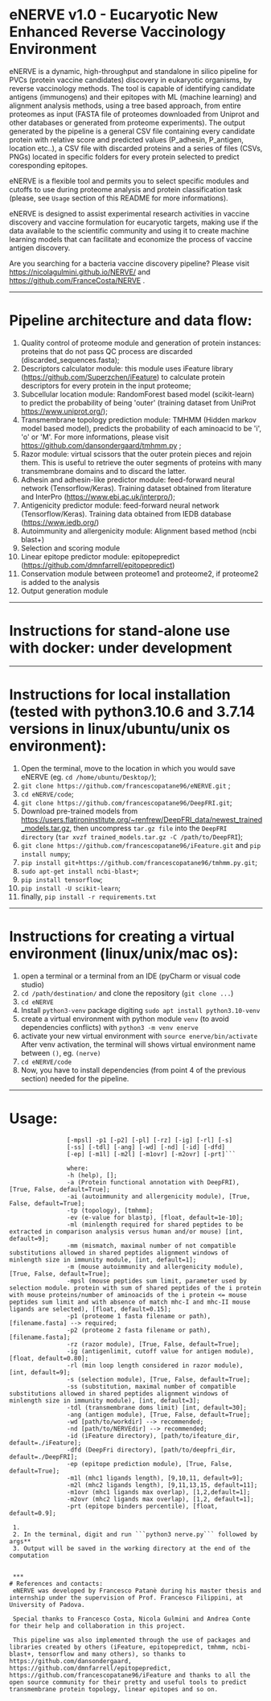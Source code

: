 # eNERVE v1.0 - Eucaryotic New Enhanced Reverse Vaccinology Environment

 eNERVE is a dynamic, high-throughput and standalone in silico pipeline for PVCs (protein vaccine candidates) discovery in eukaryotic organisms, by reverse vaccinology methods. 
 The tool is capable of identifying candidate antigens (immunogens) and their epitopes with ML (machine learning) and alignment analysis methods, using a tree based approach, from entire proteomes as input (FASTA file of proteomes downloaded from Uniprot and other databases or generated from proteome experiments).
 The output generated by the pipeline is a general CSV file containing every candidate protein with relative score and predicted values (P_adhesin, P_antigen, location etc..), a CSV file with discarded proteins and a series of files (CSVs, PNGs) located in specific folders for every protein selected to predict coresponding epitopes. 
 
 eNERVE is a flexible tool and permits you to select specific modules and cutoffs to use during proteome analysis and protein classification task (please, see ```Usage``` section of this README for more informations).

eNERVE is designed to assist experimental research activities in vaccine discovery and vaccine formulation for eucaryotic targets, making use if the data available to the scientific community and using it to create machine learning models that can facilitate and economize the process of vaccine antigen discovery.

Are you searching for a bacteria vaccine discovery pipeline? Please visit https://nicolagulmini.github.io/NERVE/ and https://github.com/FranceCosta/NERVE .
 
 ***
 # Pipeline architecture and data flow:
 
 1. Quality control of proteome module and generation of protein instances: proteins that do not pass QC process are discarded (discarded_sequences.fasta);
 2. Descriptors calculator module: this module uses iFeature library (https://github.com/Superzchen/iFeature) to calculate protein descriptors for every protein in the input proteome;
 3. Subcellular location module: RandomForest based model (scikit-learn) to predict the probability of being 'outer' (training dataset from UniProt https://www.uniprot.org/);
 4. Transmembrane topology prediction module: TMHMM (Hidden markov model based model), predicts the probability of each aminoacid to be 'i', 'o' or 'M'. For more informations, please visit https://github.com/dansondergaard/tmhmm.py ;
 5. Razor module: virtual scissors that the outer protein pieces and rejoin them. This is useful to retrieve the outer segments of proteins with many transmembrane domains and to discard the latter.
 6. Adhesin and adhesin-like predictor module: feed-forward neural network (Tensorflow/Keras). Training dataset obtained from literature and InterPro (https://www.ebi.ac.uk/interpro/);
 7. Antigenicity predictor module: feed-forward neural network (Tensorflow/Keras). Training data obtained from IEDB database (https://www.iedb.org/)
 8. Autoimmunity and allergenicity module: Alignment based method (ncbi blast+)
 9. Selection and scoring module
 10. Linear epitope predictor module: epitopepredict (https://github.com/dmnfarrell/epitopepredict)
 11. Conservation module between proteome1 and proteome2, if proteome2 is added to the analysis
 12. Output generation module
 ***
 
 # Instructions for stand-alone use with docker: under development
 
 ***
 # Instructions for local installation (tested with python3.10.6 and 3.7.14 versions in linux/ubuntu/unix os environment):
 
 1. Open the terminal, move to the location in which you would save eNERVE (eg. ```cd /home/ubuntu/Desktop/```);
 2. ``` git clone https://github.com/francescopatane96/eNERVE.git ``` ;
 3. ``` cd eNERVE/code ```;
 4. ``` git clone https://github.com/francescopatane96/DeepFRI.git ```;
 5. Download pre-trained models from https://users.flatironinstitute.org/~renfrew/DeepFRI_data/newest_trained_models.tar.gz, then uncompress ```tar.gz file``` into the ```DeepFRI directory``` (```tar xvzf trained_models.tar.gz -C /path/to/DeepFRI```);
 6. ``` git clone https://github.com/francescopatane96/iFeature.git ``` and ```pip install numpy```;
 7. ``` pip install git+https://github.com/francescopatane96/tmhmm.py.git ```;
 8. ``` sudo apt-get install ncbi-blast+ ```;
 9. ``` pip install tensorflow ```;
 10. ``` pip install -U scikit-learn ```;
 11. finally, ``` pip install -r requirements.txt ```
 
***
# Instructions for creating a virtual environment (linux/unix/mac os):
1. open a terminal or a terminal from an IDE (pyCharm or visual code studio)
2. ```cd /path/destination/``` and clone the repository (```git clone ...```)
3. ```cd eNERVE```
4. Install ```python3-venv``` package digiting ```sudo apt install python3.10-venv ```
5. create a virtual environment with python module ```venv``` (to avoid dependencies conflicts) with ```python3 -m venv enerve```
6. activate your new virtual environment with ```source enerve/bin/activate```
After venv activation, the terminal will shows virtual environment name between ```()```, eg. ```(nerve)```
7. ```cd eNERVE/code```
8. Now, you have to install dependencies (from point 4 of the previous section) needed for the pipeline.

***
# Usage:
```usage: nerve.py [-h] [-a] [-ai] [-tp] [-ev] [-ml] [-mm] [-m]
                [-mpsl] -p1 [-p2] [-pl] [-rz] [-ig] [-rl] [-s]
                [-ss] [-tdl] [-ang] [-wd] [-nd] [-id] [-dfd]
                [-ep] [-m1l] [-m2l] [-m1ovr] [-m2ovr] [-prt]```
                
                where:
                -h (help), [];
                -a (Protein functional annotation with DeepFRI), [True, False, default=True];
                -ai (autoimmunity and allergenicity module), [True, False, default=True];
                -tp (topology), [tmhmm];
                -ev (e-value for blastp), [float, default=1e-10];
                -ml (minlength required for shared peptides to be extracted in comparison analysis versus human and/or mouse) [int, default=9];
                -mm (mismatch, maximal number of not compatible substitutions allowed in shared peptides alignment windows of minlength size in immunity module, [int, default=1];
                -m (mouse autoimmunity and allergenicity module), [True, False, default=True];
                -mpsl (mouse peptides sum limit, parameter used by selection module. protein with sum of shared peptides of the i protein with mouse proteins/number of aminoacids of the i protein <= mouse peptides sum limit and with absence of match mhc-I and mhc-II mouse ligands are selected), [float, default=0.15];
                -p1 (proteome 1 fasta filename or path), [filename.fasta] --> required;
                -p2 (proteome 2 fasta filename or path), [filename.fasta];
                -rz (razor module), [True, False, default=True];
                -ig (antigenlimit, cutoff value for antigen module), [float, default=0.80];
                -rl (min loop length considered in razor module), [int, default=9];
                -s (selection module), [True, False, default=True];
                -ss (substitution, maximal number of compatible substitutions allowed in shared peptides alignment windows of minlength size in immunity module), [int, default=3];
                -tdl (transmembrane doms limit) [int, default=30];
                -ang (antigen module), [True, False, default=True];
                -wd [path/to/workdir] --> recommended;
                -nd [path/to/NERVEdir] --> recommended;
                -id (iFeature directory), [path/to/ifeature_dir, default=./iFeature];
                -dfd (DeepFri directory), [path/to/deepfri_dir, default=./DeepFRI];
                -ep (epitope prediction module), [True, False, default=True];
                -m1l (mhc1 ligands length), [9,10,11, default=9];
                -m2l (mhc2 ligands length), [9,11,13,15, default=11];
                -m1ovr (mhc1 ligands max overlap), [1,2,default=1];
                -m2ovr (mhc2 ligands max overlap), [1,2, default=1];
                -prt (epitope binders percentile), [float, default=0.9];

 1.
 2. In the terminal, digit and run ```python3 nerve.py``` followed by args**
 3. Output will be saved in the working directory at the end of the computation
 
 
 ***
# References and contacts:
 eNERVE was developed by Francesco Patanè during his master thesis and internship under the supervision of Prof. Francesco Filippini, at University of Padova.
 
 Special thanks to Francesco Costa, Nicola Gulmini and Andrea Conte for their help and collaboration in this project.
 
 This pipeline was also implemented through the use of packages and libraries created by others (iFeature, epitopepredict, tmhmm, ncbi-blast+, tensorflow and many others), so thanks to https://github.com/dansondergaard, https://github.com/dmnfarrell/epitopepredict, https://github.com/francescopatane96/iFeature and thanks to all the open source community for their pretty and useful tools to predict transmembrane protein topology, linear epitopes and so on.
 
 
